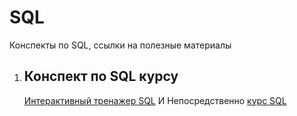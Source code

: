 # SQL
Конспекты по SQL, ссылки на полезные материалы

1) ## Конспект по SQL курсу
   [Интерактивный тренажер SQL](https://github.com/IsFilimonov/LearningPath/tree/main/2021/Stepik_Interactive-SQL-Simulator)  И Непосредственно [курс SQL](https://stepik.org/course/63054/syllabus?search=7244672712) 
